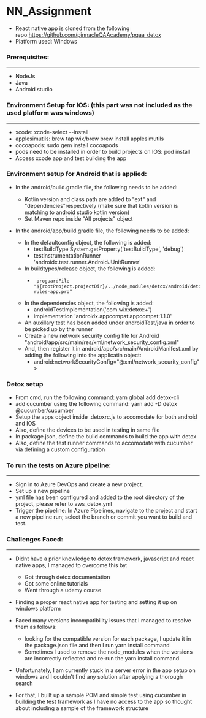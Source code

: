 # NN_Assignment

* React native app is cloned from the following repo:https://github.com/pinnacleQAAcademy/pqaa_detox
* Platform used: Windows

### Prerequisites:
***
* NodeJs
* Java
* Android studio

### Environment Setup for IOS: (this part was not included as the used platform was windows)
***
* xcode: xcode-select --install
* applesimutils: 
  brew tap wix/brew
  brew install applesimutils
* cocoapods: sudo gem install cocoapods
* pods need to be installed in order to build projects on IOS: pod install
* Access xcode app and test building the app

### Environment setup for Android that is applied:
* In the android/build.gradle file, the following needs to be added:
  * Kotlin version and class path are added to "ext" and "dependencies"respectively (make sure that kotlin version is matching to android studio kotlin version)
  * Set Maven repo inside "All projects" object
 
* In the android/app/build.gradle file, the following needs to be added:
  * In the defaultconfig object, the following is added:
    +    testBuildType System.getProperty('testBuildType', 'debug')
    +    testInstrumentationRunner 'androidx.test.runner.AndroidJUnitRunner'
  * In buildtypes/release object, the following is added:
    +      proguardFile "${rootProject.projectDir}/../node_modules/detox/android/detox/proguard-rules-app.pro"
  * In the dependencies object, the following is added:
    +  androidTestImplementation('com.wix:detox:+')
    +  implementation 'androidx.appcompat:appcompat:1.1.0'
  * An auxillary test has been added under androidTest/java in order to be picked up by the runner
  * Create a new network security config file for Android "android/app/src/main/res/xml/network_security_config.xml"
  * And, then register it in android/app/src/main/AndroidManifest.xml by adding the following into the applicatin object:
    +    android:networkSecurityConfig="@xml/network_security_config">
   
### Detox setup
* From cmd, run the following command: yarn global add detox-cli
* add cucumber using the following command: yarn add -D detox @cucumber/cucumber
* Setup the apps object inside .detoxrc.js to accomodate for both android and IOS
* Also, define the devices to be used in testing in same file
* In package.json, define the build commands to build the app with detox
* Also, define the test runner commands to accomodate with cucumber via defining a custom configuration
      
### To run the tests on Azure pipeline:
***
* Sign in to Azure DevOps and create a new project.
*  Set up a new pipeline
*  yml file has been configured and added to the root directory of the project, please refer to aws_detox.yml
*  Trigger the pipeline: In Azure Pipelines, navigate to the project and start a new pipeline run; select the branch or commit you want to build and test.

### Challenges Faced:
***
* Didnt have a prior knowledge to detox framework, javascript and react native apps, I managed to overcome this by:
   * Got through detox documentation
   * Got some online tutorials
   * Went through a udemy course
* Finding a proper react native app for testing and setting it up on windows platform
* Faced many versions incompatibility issues that I managed to resolve them as follows:
  * looking for the compatible version for each package, I update it in the package.json file and then I run yarn install command
  * Sometimes I used to remove the node_modules when the versions are incorrectly reflected and re-run the yarn install command
* Unfortunately, I am currently stuck in a server error in the app setup on windows and I couldn't find any solution after applying a thorough search
  
*  For that, I built up a sample POM and simple test using cucumber in building the test framework as I have no access to the app so thought about including a sample of the framework structure

